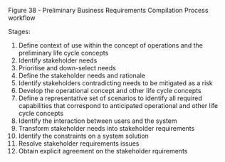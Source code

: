 Figure 38 - Preliminary Business Requirements Compilation Process workflow

Stages:

1. Define context of use within the concept of operations and the preliminary life cycle concepts
2. Identify stakeholder needs
3. Prioritise and down-select needs
4. Define the stakeholder needs and rationale
5. Identify stakeholders contradicting needs to be mitigated as a risk
6. Develop the operational concept and other life cycle concepts
7. Define a representative set of scenarios to identify all required capabilities that correspond to anticipated operational and other life cycle concepts
8. Identify the interaction between users and the system
9. Transform stakeholder needs into stakeholder requirements
10. Identify the constraints on a system solution
11. Resolve stakeholder requirements issues
12. Obtain explicit agreement on the stakeholder rquirements